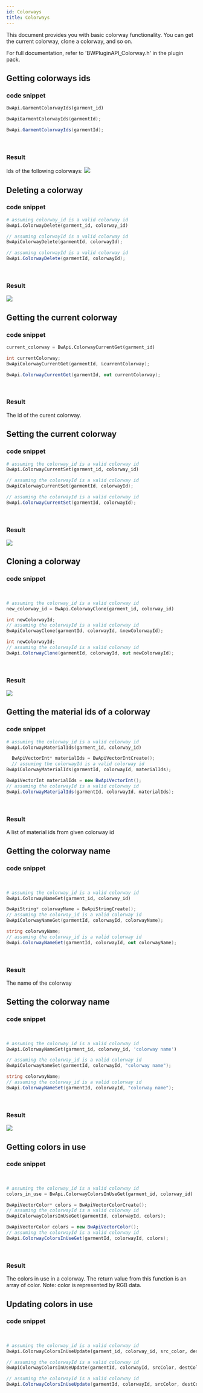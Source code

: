 ```yaml
---
id: Colorways
title: Colorways
---
```


This document provides you with basic colorway functionality. You can get the current colorway, clone a colorway, and so on.

For full documentation, refer to 'BWPluginAPI_Colorway.h' in the plugin pack.

## Getting colorways ids 

### code snippet

<!--DOCUSAURUS_CODE_TABS-->

<!--Python-->

```python
BwApi.GarmentColorwayIds(garment_id)
```
<!--C++-->

```cpp
BwApiGarmentColorwayIds(garmentId);
```
<!--C#-->

```csharp
BwApi.GarmentColorwayIds(garmentId);
```
<!--END_DOCUSAURUS_CODE_TABS-->
<br/>

### Result
Ids of the following colorways:
![](../assets/colorways/all-colorways.png)

## Deleting a colorway

### code snippet

<!--DOCUSAURUS_CODE_TABS-->

<!--Python-->

```python
# assuming colorway_id is a valid colorway id
BwApi.ColorwayDelete(garment_id, colorway_id)
```
<!--C++-->

```cpp
// assuming colorwayId is a valid colorway id
BwApiColorwayDelete(garmentId, colorwayId);
```
<!--C#-->

```csharp
// assuming colorwayId is a valid colorway id
BwApi.ColorwayDelete(garmentId, colorwayId);
```
<!--END_DOCUSAURUS_CODE_TABS-->
<br/>

### Result
![](../assets/colorways/delete.png)

## Getting the current colorway

### code snippet
<!--DOCUSAURUS_CODE_TABS-->

<!--Python-->

```python
current_colorway = BwApi.ColorwayCurrentGet(garment_id)
```
<!--C++-->

```cpp
int currentColorway;
BwApiColorwayCurrentGet(garmentId, &currentColorway);
```
<!--C#-->

```csharp
BwApi.ColorwayCurrentGet(garmentId, out currentColorway);
```
<!--END_DOCUSAURUS_CODE_TABS-->
<br/>

### Result
The id of the curent colorway.

## Setting the current colorway

### code snippet
<!--DOCUSAURUS_CODE_TABS-->

<!--Python-->

```python
# assuming the colorway_id is a valid colorway id
BwApi.ColorwayCurrentSet(garment_id, colorway_id)
```
<!--C++-->

```cpp
// assuming the colorwayId is a valid colorway id
BwApiColorwayCurrentSet(garmentId, colorwayId);
```
<!--C#-->

```csharp
// assuming the colorwayId is a valid colorway id
BwApi.ColorwayCurrentSet(garmentId, colorwayId);
```
<!--END_DOCUSAURUS_CODE_TABS-->

<br/>

### Result
![](../assets/colorways/set-colorway.png)

## Cloning a colorway

### code snippet
<br/>
<!--DOCUSAURUS_CODE_TABS-->

<!--Python-->

```python
# assuming the colorway_id is a valid colorway id
new_colorway_id = BwApi.ColorwayClone(garment_id, colorway_id)
```
<!--C++-->

```cpp
int newColorwayId;
// assuming the colorwayId is a valid colorway id
BwApiColorwayClone(garmentId, colorwayId, &newColorwayId);
```
<!--C#-->

```csharp
int newColorwayId;
// assuming the colorwayId is a valid colorway id
BwApi.ColorwayClone(garmentId, colorwayId, out newColorwayId);
```
<!--END_DOCUSAURUS_CODE_TABS-->
<br/>

### Result
![](../assets/colorways/clone.png)

## Getting the material ids of a colorway

### code snippet
<!--DOCUSAURUS_CODE_TABS-->

<!--Python-->

```python
# assuming the colorway_id is a valid colorway id
BwApi.ColorwayMaterialIds(garment_id, colorway_id)
```
<!--C++-->

```cpp
  BwApiVectorInt* materialIds = BwApiVectorIntCreate();
  // assuming the colorwayId is a valid colorway id
BwApiColorwayMaterialIds(garmentId, colorwayId, materialIds);
```
<!--C#-->

```csharp
BwApiVectorInt materialIds = new BwApiVectorInt();
// assuming the colorwayId is a valid colorway id
BwApi.ColorwayMaterialIds(garmentId, colorwayId, materialIds);
```
<!--END_DOCUSAURUS_CODE_TABS-->
<br/>

### Result
A list of material ids from given colorway id

## Getting the colorway name

### code snippet
<br/>
<!--DOCUSAURUS_CODE_TABS-->

<!--Python-->

```python
# assuming the colorway_id is a valid colorway id
BwApi.ColorwayNameGet(garment_id, colorway_id)
```
<!--C++-->

```cpp
BwApiString* colorwayName = BwApiStringCreate();
// assuming the colorway_id is a valid colorway id
BwApiColorwayNameGet(garmentId, colorwayId, colorwayName);
```
<!--C#-->

```csharp
string colorwayName;
// assuming the colorway_id is a valid colorway id
BwApi.ColorwayNameGet(garmentId, colorwayId, out colorwayName);
```
<!--END_DOCUSAURUS_CODE_TABS-->

<br/>

### Result
The name of the colorway

## Setting the colorway name

### code snippet
<br/>
<!--DOCUSAURUS_CODE_TABS-->

<!--Python-->


```python
# assuming the colorway_id is a valid colorway id
BwApi.ColorwayNameSet(garment_id, colorway_id, 'colorway name')
```
<!--C++-->

```cpp
// assuming the colorway_id is a valid colorway id
BwApiColorwayNameSet(garmentId, colorwayId, "colorway name");
```
<!--C#-->

```csharp
string colorwayName;
// assuming the colorway_id is a valid colorway id
BwApi.ColorwayNameSet(garmentId, colorwayId, "colorway name");
```
<!--END_DOCUSAURUS_CODE_TABS-->
<br/>

### Result
![](../assets/colorways/set-name.png)

## Getting colors in use

### code snippet
<br/>
<!--DOCUSAURUS_CODE_TABS-->

<!--Python-->

```python
# assuming the colorway_id is a valid colorway id
colors_in_use = BwApi.ColorwayColorsInUseGet(garment_id, colorway_id)
```
<!--C++-->

```cpp
BwApiVectorColor* colors = BwApiVectorColorCreate();
// assuming the colorwayId is a valid colorway id
BwApiColorwayColorsInUseGet(garmentId, colorwayId, colors);
```
<!--C#-->

```csharp
BwApiVectorColor colors = new BwApiVectorColor();
// assuming the colorwayId is a valid colorway id
BwApi.ColorwayColorsInUseGet(garmentId, colorwayId, colors);
```
<!--END_DOCUSAURUS_CODE_TABS-->

<br/>

### Result
The colors in use in a colorway.
The return value from this function is an array of color.
Note: color is represented by RGB data.

## Updating colors in use

### code snippet
<br/>
<!--DOCUSAURUS_CODE_TABS-->

<!--Python-->

```python
# assuming the colorway_id is a valid colorway id
BwApi.ColorwayColorsInUseUpdate(garment_id, colorway_id, src_color, dest_color)
```
<!--C++-->

```cpp
// assuming the colorwayId is a valid colorway id
BwApiColorwayColorsInUseUpdate(garmentId, colorwayId, srcColor, destColor);
```
<!--C#-->

```csharp
// assuming the colorwayId is a valid colorway id
BwApi.ColorwayColorsInUseUpdate(garmentId, colorwayId, srcColor, destColor);
```
<!--END_DOCUSAURUS_CODE_TABS-->

<br/>